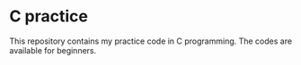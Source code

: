 # C practice
This repository contains my practice code in C programming. The codes are available for beginners.
